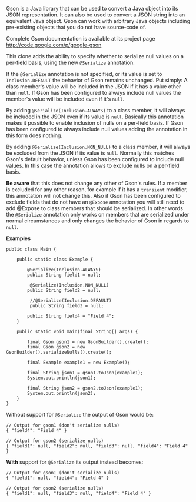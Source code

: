 Gson is a Java library that can be used to convert a Java object into its JSON representation. It can also be used to convert a JSON string into an equivalent Java object. Gson can work with arbitrary Java objects including pre-existing objects that you do not have source-code of.

Complete Gson documentation is available at its project page
http://code.google.com/p/google-gson

This clone adds the ability to specify whether to serialize null values on a per-field basis, using the new `@Serialize` annotation.

If the `@Serialize` annotation is not specified, or its value is set to `Inclusion.DEFAULT` the behavior of Gson remains unchanged. Put simply: A class member's value will be included in the JSON if it has a value other than `null`. If Gson has been configured to always include null values the member's value will be included even if it's `null`.

By adding `@Serialize(Inclusion.ALWAYS)` to a class member, it will always be included in the JSON even if its value is `null`. Basically this annotation makes it possible to enable inclusion of nulls on a per-field basis. If Gson has been configured to always include null values adding the annotation in this form does nothing.

By adding `@Serialize(Inclusion.NON_NULL)` to a class member, it will always be excluded from the JSON if its value is `null`. Normally this matches Gson's default behavior, unless Gson has been configured to include null values. In this case the annotation allows to exclude nulls on a per-field basis.

**Be aware** that this does not change any other of Gson's rules. If a member is excluded for any other reason, for example if it has a `transient` modifier, this annotation will not change this. Also if Gson has been configured to exclude fields that do not have an `@Expose` annotation you will still need to add @Expose to class members that should be serialized. In other words the `@Serialize` annotation only works on members that are serialized under normal circumstances and only changes the behavior of Gson in regards to `null`.

**Examples**
```
public class Main {

    public static class Example {

        @Serialize(Inclusion.ALWAYS)
        public String field1 = null;

		 @Serialize(Inclusion.NON_NULL)
        public String field2 = null;

		 //@Serialize(Inclusion.DEFAULT)
		 public String field3 = null;

        public String field4 = "Field 4";
    }

    public static void main(final String[] args) {

        final Gson gson1 = new GsonBuilder().create();
        final Gson gson2 = new GsonBuilder().serializeNulls().create();

        final Example example1 = new Example();
        
        final String json1 = gson1.toJson(example1);
        System.out.println(json1);
        
        final String json2 = gson2.toJson(example1);
        System.out.println(json2);
    }
}
```

Without support for `@Serialize` the output of Gson would be:
```
// Output for gson1 (don't serialize nulls)
{ "field4": "Field 4" }

// Output for gson2 (serialize nulls)
{ "field1": null, "field2": null, "field3": null, "field4": "Field 4" }
```

**With** support for `@Serialize` its output instead becomes:
```
// Output for gson1 (don't serialize nulls)
{ "field1": null, "field4": "Field 4" }

// Output for gson2 (serialize nulls)
{ "field1": null, "field3": null, "field4": "Field 4" }
```